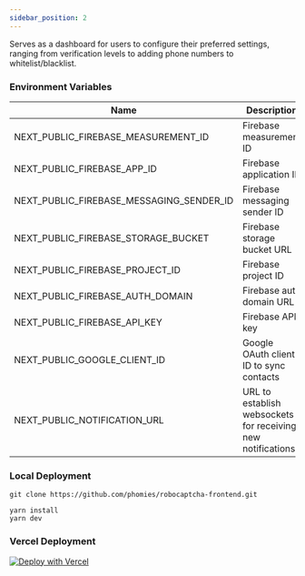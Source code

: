 ```yaml
---
sidebar_position: 2
---
```


Serves as a dashboard for users to configure their preferred settings, ranging from verification levels to adding phone numbers to whitelist/blacklist.

### Environment Variables
| Name                                     | Description                                                 |
| ---------------------------------------- | ----------------------------------------------------------- |
| NEXT_PUBLIC_FIREBASE_MEASUREMENT_ID      | Firebase measurement ID                                     |
| NEXT_PUBLIC_FIREBASE_APP_ID              | Firebase application ID                                     |
| NEXT_PUBLIC_FIREBASE_MESSAGING_SENDER_ID | Firebase messaging sender ID                                |
| NEXT_PUBLIC_FIREBASE_STORAGE_BUCKET      | Firebase storage bucket URL                                 |
| NEXT_PUBLIC_FIREBASE_PROJECT_ID          | Firebase project ID                                         |
| NEXT_PUBLIC_FIREBASE_AUTH_DOMAIN         | Firebase auth domain URL                                    |
| NEXT_PUBLIC_FIREBASE_API_KEY             | Firebase API key                                            |
| NEXT_PUBLIC_GOOGLE_CLIENT_ID             | Google OAuth client ID to sync contacts                     |
| NEXT_PUBLIC_NOTIFICATION_URL             | URL to establish websockets for receiving new notifications |

### Local Deployment
```
git clone https://github.com/phomies/robocaptcha-frontend.git

yarn install
yarn dev
```

### Vercel Deployment
[![Deploy with Vercel](https://vercel.com/button)](https://vercel.com/new/clone?repository-url=https%3A%2F%2Fgithub.com%2Fphomies%2Frobocaptcha-frontend.git&env=NEXT_PUBLIC_FIREBASE_MEASUREMENT_ID,NEXT_PUBLIC_FIREBASE_APP_ID,NEXT_PUBLIC_FIREBASE_MESSAGING_SENDER_ID,NEXT_PUBLIC_FIREBASE_STORAGE_BUCKET,NEXT_PUBLIC_FIREBASE_PROJECT_ID,NEXT_PUBLIC_FIREBASE_AUTH_DOMAIN,NEXT_PUBLIC_FIREBASE_API_KEY,NEXT_PUBLIC_GOOGLE_CLIENT_ID&envDescription=Firebase%20and%20Google%20OAuth2.0%20Environment%20Variables&envLink=https%3A%2F%2Fgithub.com%2Fphomies%2Frobocaptcha-frontend)